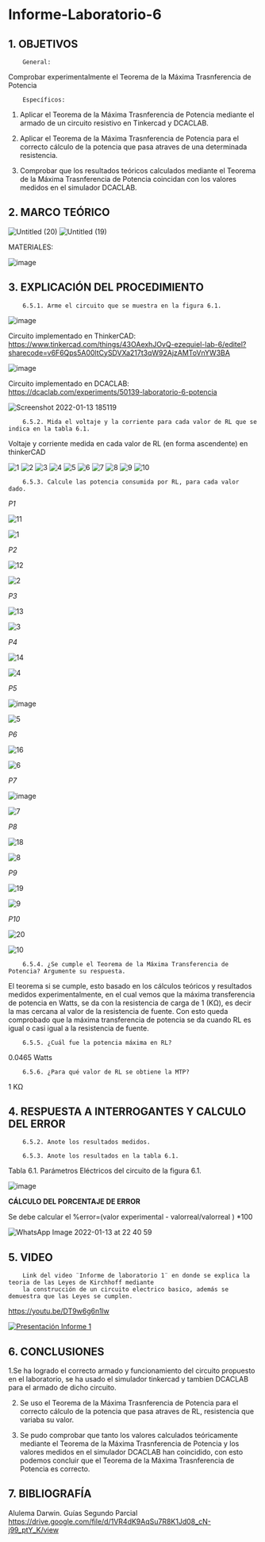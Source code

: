 # Informe-Laboratorio-6

## 1. OBJETIVOS
 
        General: 

Comprobar experimentalmente el Teorema de la Máxima Trasnferencia de Potencia

        Específicos: 
 
1. Aplicar el Teorema de la Máxima Trasnferencia de Potencia mediante el armado de un circuito resistivo en Tinkercad y DCACLAB.

2. Aplicar el Teorema de la Máxima Trasnferencia de Potencia para el correcto cálculo de la potencia que pasa atraves de una determinada resistencia.

3. Comprobar que los resultados teóricos calculados mediante el Teorema de la Máxima Trasnferencia de Potencia coincidan con los valores medidos en el simulador DCACLAB.
        

## 2. MARCO TEÓRICO

![Untitled (20)](https://user-images.githubusercontent.com/93396250/149430032-047e3b44-50ef-4feb-ae20-43103f4b23c9.jpg)
![Untitled (19)](https://user-images.githubusercontent.com/93396250/149058152-dc708003-adb2-4f2b-bd23-924a3e807eee.jpg)

MATERIALES:

![image](https://user-images.githubusercontent.com/93396250/149244593-df8482f8-df8f-4146-8768-30268dbbe319.png)

## 3. EXPLICACIÓN DEL PROCEDIMIENTO

        6.5.1. Arme el circuito que se muestra en la figura 6.1.

![image](https://user-images.githubusercontent.com/93396250/149243938-4599a8a6-6727-451c-9709-6be68cf3ded4.png)

Circuito implementado en ThinkerCAD: https://www.tinkercad.com/things/43OAexhJOvQ-ezequiel-lab-6/editel?sharecode=v6F6Qps5A00ltCySDVXa217t3qW92AjzAMToVnYW3BA

![image](https://user-images.githubusercontent.com/93396250/149424077-f740e908-a761-46f5-beff-4c4c954a1473.png)

Circuito implementado en DCACLAB: https://dcaclab.com/experiments/50139-laboratorio-6-potencia

![Screenshot 2022-01-13 185119](https://user-images.githubusercontent.com/93826527/149427021-32aed389-a728-4aa1-a4f5-d356c25a7be0.png)



        6.5.2. Mida el voltaje y la corriente para cada valor de RL que se indica en la tabla 6.1.

   Voltaje y corriente medida en cada valor de RL (en forma ascendente) en thinkerCAD

![1](https://user-images.githubusercontent.com/93396250/149423835-fb7ca360-cd1b-40a2-bbc3-45aaed04727f.JPG)
![2](https://user-images.githubusercontent.com/93396250/149423843-eb132227-8e70-4feb-bf94-f8e9ebe1defe.JPG)
![3](https://user-images.githubusercontent.com/93396250/149423849-8dcfbb89-863d-43da-a604-c9a69218ab18.JPG)
![4](https://user-images.githubusercontent.com/93396250/149423877-9b6d98e5-1458-4c2c-9a04-14b9db451b3b.JPG)
![5](https://user-images.githubusercontent.com/93396250/149423883-159daae5-8008-4f25-af27-1a884758f559.JPG)
![6](https://user-images.githubusercontent.com/93396250/149423888-75027bb9-7e87-450f-b17b-f2488a0fe6c3.JPG)
![7](https://user-images.githubusercontent.com/93396250/149423894-ec6b32ed-8980-4032-b769-5ff727de9be0.JPG)
![8](https://user-images.githubusercontent.com/93396250/149423897-c086d70c-84d8-4ee7-b569-52ef58b799bd.JPG)
![9](https://user-images.githubusercontent.com/93396250/149423903-51a32be5-6f0f-4235-ad18-15d6b9320846.JPG)
![10](https://user-images.githubusercontent.com/93396250/149423905-3928247f-8599-43a3-8ae5-f9d9164d5639.JPG)
       
        6.5.3. Calcule las potencia consumida por RL, para cada valor dado.
  
  *P1*

![11](https://user-images.githubusercontent.com/93396250/149443563-755d1816-9aa1-418e-a177-4689e3b88211.JPG)


![1](https://user-images.githubusercontent.com/93834732/149430517-3d1b5486-aebf-4f14-ad59-12a2507d5591.GIF)

*P2*

![12](https://user-images.githubusercontent.com/93396250/149443714-865ee3e8-ec19-446e-9059-e4e2e3e29257.JPG)

![2](https://user-images.githubusercontent.com/93834732/149430546-ccddbe38-061c-4fab-8d74-c85ce0f2d33c.GIF)

*P3*

![13](https://user-images.githubusercontent.com/93396250/149443719-ead5d1a7-a106-4aba-bf92-69a802d2f8af.JPG)


![3](https://user-images.githubusercontent.com/93834732/149430562-14cee16f-e5fe-4896-9b9d-c4d46eeda5a9.GIF)

*P4*

![14](https://user-images.githubusercontent.com/93396250/149443727-4ac6cccc-5ff6-456c-a582-5b6e3ca16e23.JPG)

![4](https://user-images.githubusercontent.com/93834732/149430586-9027190e-75a9-4c98-944f-1c3a4309af25.GIF)

*P5*

![image](https://user-images.githubusercontent.com/93396250/149444047-52d98574-3aa1-4516-aa63-6de81fac02d6.png)

![5](https://user-images.githubusercontent.com/93834732/149430610-cc46f37a-51bc-4f5d-84e4-a91bd1592f6e.GIF)

*P6*

![16](https://user-images.githubusercontent.com/93396250/149443757-6684773b-ef69-4e57-8a0d-4f097952cde0.JPG)

![6](https://user-images.githubusercontent.com/93834732/149430631-2ce4ab90-e793-434d-9dbe-b070815460dc.GIF)

*P7*

![image](https://user-images.githubusercontent.com/93396250/149444254-5ccd4fb8-4b8d-42c4-ab56-6353e8f26cdc.png)

![7](https://user-images.githubusercontent.com/93834732/149430678-4d434dac-3d23-4679-b38b-72ecbe40fe02.GIF)

*P8*

![18](https://user-images.githubusercontent.com/93396250/149443773-4e7ced18-8f2b-40c2-b403-af0f3d6dd414.JPG)

![8](https://user-images.githubusercontent.com/93834732/149430702-dc78dd00-88d6-4003-932b-70e5cc4b3e5e.GIF)

*P9*

![19](https://user-images.githubusercontent.com/93396250/149443780-f37b5ea8-03fe-47c1-a858-aa94185b7419.JPG)

![9](https://user-images.githubusercontent.com/93834732/149430721-9cc25f2c-c552-4107-a994-03a3768d4788.GIF)

*P10*

![20](https://user-images.githubusercontent.com/93396250/149443789-3eb9bcdb-5b0e-4ea4-b9c2-bc2ea93d4790.JPG)

![10](https://user-images.githubusercontent.com/93834732/149430741-37ec128d-7b62-4ef8-8787-6eff0de916f5.GIF)
        
        6.5.4. ¿Se cumple el Teorema de la Máxima Transferencia de Potencia? Argumente su respuesta.
        
El teorema si se cumple, esto basado en los cálculos teóricos y resultados medidos experimentalmente, en el cual vemos que la máxima transferencia de potencia en Watts, se da con la resistencia de carga de 1 (KΩ), es decir la mas cercana al valor de la resistencia de fuente. Con esto queda comprobado que la máxima transferencia de potencia se da cuando RL es igual o casi igual a la resistencia de fuente.         


        6.5.5. ¿Cuál fue la potencia máxima en RL? 
        
0.0465 Watts
        
        
        6.5.6. ¿Para qué valor de RL se obtiene la MTP?  
1 KΩ
        
        

## 4. RESPUESTA A INTERROGANTES Y CALCULO DEL ERROR

        6.5.2. Anote los resultados medidos.
        
        6.5.3. Anote los resultados en la tabla 6.1.



Tabla 6.1. Parámetros Eléctricos del circuito de la figura 6.1.

![image](https://user-images.githubusercontent.com/93396250/149461677-22b39e50-d845-449e-bfea-378693e8f161.png)

**CÁLCULO DEL PORCENTAJE DE ERROR**

Se debe calcular el %error=(valor experimental - valorreal/valorreal ) *100

![WhatsApp Image 2022-01-13 at 22 40 59](https://user-images.githubusercontent.com/93826527/149529005-bc44a2d6-5ecd-4280-806a-0638e7de59d4.jpeg)


## 5. VIDEO

        Link del video ¨Informe de laboratorio 1¨ en donde se explica la teoria de las Leyes de Kirchhoff mediante 
        la construcción de un circuito electrico basico, además se demuestra que las Leyes se cumplen.
 
https://youtu.be/DT9w6g6n1lw
 
[![Presentación Informe 1](https://img.youtube.com/vi/DT9w6g6n1lw/0.jpg)](https://www.youtube.com/watch?v=DT9w6g6n1lw)


## 6. CONCLUSIONES

   1.Se ha logrado el correcto armado y funcionamiento del circuito propuesto en el laboratorio, se ha usado el simulador tinkercad y tambien DCACLAB para el armado de dicho circuito.
        
   2. Se uso el Teorema de la Máxima Trasnferencia de Potencia para el correcto cálculo de la potencia que pasa atraves de RL, resistencia que variaba su valor.
        
   3. Se pudo comprobar que tanto los valores calculados teóricamente mediante el Teorema de la Máxima Trasnferencia de Potencia y los valores medidos en el simulador DCACLAB han coincidido, con esto podemos concluir que el Teorema de la Máxima Trasnferencia de Potencia es correcto.


## 7. BIBLIOGRAFÍA

Alulema Darwin. Guías Segundo Parcial https://drive.google.com/file/d/1VR4dK9AqSu7R8K1Jd08_cN-j99_ptY_K/view
